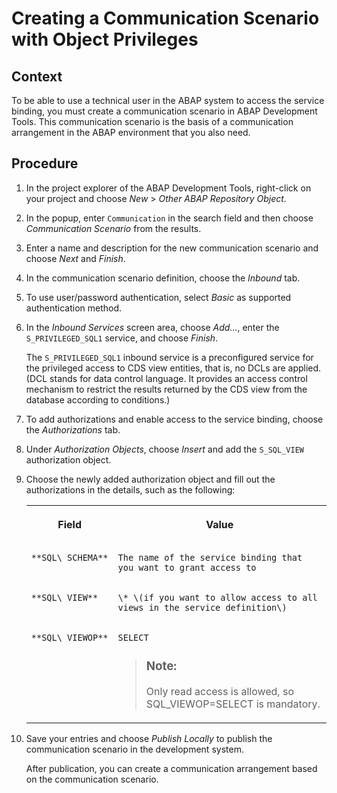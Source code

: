 <!-- loio990eb54c2e024f5cb2aa3a5f08f2b535 -->

# Creating a Communication Scenario with Object Privileges



## Context

To be able to use a technical user in the ABAP system to access the service binding, you must create a communication scenario in ABAP Development Tools. This communication scenario is the basis of a communication arrangement in the ABAP environment that you also need.



## Procedure

1.  In the project explorer of the ABAP Development Tools, right-click on your project and choose *New* \> *Other ABAP Repository Object*.

2.  In the popup, enter `Communication` in the search field and then choose *Communication Scenario* from the results.

3.  Enter a name and description for the new communication scenario and choose *Next* and *Finish*.

4.  In the communication scenario definition, choose the *Inbound* tab.

5.  To use user/password authentication, select *Basic* as supported authentication method.

6.  In the *Inbound Services* screen area, choose *Add…*, enter the `S_PRIVILEGED_SQL1` service, and choose *Finish*.

    The `S_PRIVILEGED_SQL1` inbound service is a preconfigured service for the privileged access to CDS view entities, that is, no DCLs are applied. \(DCL stands for data control language. It provides an access control mechanism to restrict the results returned by the CDS view from the database according to conditions.\)

7.  To add authorizations and enable access to the service binding, choose the *Authorizations* tab.

8.  Under *Authorization Objects*, choose *Insert* and add the `S_SQL_VIEW` authorization object.

9.  Choose the newly added authorization object and fill out the authorizations in the details, such as the following:


    <table>
    <tr>
    <th valign="top">

    Field


    
    </th>
    <th valign="top">

    Value


    
    </th>
    </tr>
    <tr>
    <td valign="top">
    
        **SQL\_SCHEMA**


    
    </td>
    <td valign="top">
    
        The name of the service binding that you want to grant access to


    
    </td>
    </tr>
    <tr>
    <td valign="top">
    
        **SQL\_VIEW**


    
    </td>
    <td valign="top">
    
        \* \(if you want to allow access to all views in the service definition\)


    
    </td>
    </tr>
    <tr>
    <td valign="top">
    
        **SQL\_VIEWOP**


    
    </td>
    <td valign="top">
    
        SELECT

    > ### Note:  
    > Only read access is allowed, so SQL\_VIEWOP=SELECT is mandatory.


    
    </td>
    </tr>
    </table>
    
10. Save your entries and choose *Publish Locally* to publish the communication scenario in the development system.

    After publication, you can create a communication arrangement based on the communication scenario.


